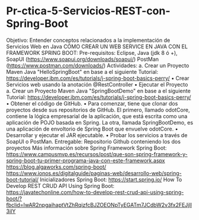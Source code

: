 # Pr-ctica-5-Servicios-REST-con-Spring-Boot
Objetivo: Entender conceptos relacionados a la implementación de Servicios Web en Java CÓMO CREAR UN WEB SERVICE EN JAVA CON EL FRAMEWORK SPRING BOOT:  Pre-requisitos: Eclipse, Java (jdk 8 ó +), SoapUI (https://www.soapui.org/downloads/soapui/) PostMan (https://www.postman.com/downloads/)   Actividades: a. Crear un Proyecto Maven Java "HelloSpringBoot" en base a el siguiente Tutorial: https://developer.ibm.com/es/tutorials/j-spring-boot-basics-perry/ • Crear Servicios web usando la anotación @RestController • Ejecutar el Proyecto  a. Crear un Proyecto Maven Java "SpringBootDemo" en base a el siguiente Tutorial: https://developer.ibm.com/es/tutorials/j-spring-boot-basics-perry/ • Obtener el código de GitHub. • Para comenzar, tiene que clonar dos proyectos desde sus repositorios de GitHub. El primero, llamado odotCore, contiene la lógica empresarial de la aplicación, que está escrita como una aplicación de POJO basada en Spring. La otra, llamada SpringBootDemo, es una aplicación de envoltorio de Spring Boot que envuelve odotCore. • Desarrollar y ejecutar el JAR ejecutable. • Probar los servicios a través de SoapUI o PostMan.  Entregable: Repositorio Github conteniendo los dos proyectos   Más información sobre Spring Framework  Spring Boot:             https://www.campusmvp.es/recursos/post/que-son-spring-framework-y-spring-boot-tu-primer-programa-java-con-este-framework.aspx             https://blog.algaworks.com/spring-boot/             https://www.ionos.es/digitalguide/paginas-web/desarrollo-web/spring-boot-tutorial/  Inicializadores Spring Boot: https://start.spring.io/ How To Develop REST CRUD API Using Spring Boot: https://javatechonline.com/how-to-develop-rest-crud-api-using-spring-boot/?fbclid=IwAR2npgaihaptVtZhRqizfcBJZOEONpTyEGATm7JCdbW2v3fx2FEJjlI3iIY
